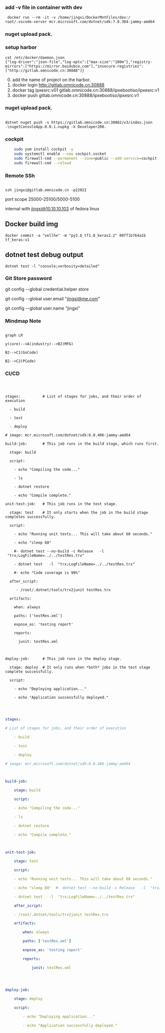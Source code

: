 ### add -v file in container with dev
```
 docker run --rm -it -v /home/jingxi/DockerMntFiles/dev:/
root/.vscode-server mcr.microsoft.com/dotnet/sdk:7.0.304-jammy-amd64 
```

###  nuget upload pack.
### setup harbor
```
cat /etc/docker/daemon.json 
{"log-driver":"json-file","log-opts":{"max-size":"100m"},"registry-mirrors":["https://mirror.baidubce.com"],"insecure-registries": ["http://gitlab.omnicode.cn:30888"]}
```
0. add the name of project on the harbor.
1. docker login http://gitlab.omnicode.cn:30888
2. docker tag ipxesrc:v01 gitlab.omnicode.cn:30888/ipxebootiso/ipxesrc:v1
3. docker push gitlab.omnicode.cn:30888/ipxebootiso/ipxesrc:v1

### nuget upload pack.

```

dotnet nuget push -s https://gitlab.omnicode.cn:30882/v3/index.json .\nugetConsoleApp.0.0.1.nupkg -k Developer200.

```

### cockpit

```sh
	sudo yum install cockpit -y
    sudo systemctl enable --now cockpit.socket
    sudo firewall-cmd --permanent --zone=public --add-service=cockpit
    sudo firewall-cmd --reload
```

### Remote SSh

```

ssh jingxi@gitlab.omnicode.cn -p22022

```

port scope 25000-25100/5000-5100

  

internal with jingxi@10.10.10.103 of fedora linux

  ## Docker build img
```
docker commit -a "vellhe" -m "py3.6_tf1.8_keras2.2" 00ff1b764a1b tf_keras:v1
```

## dotnet test debug output

```
dotnet test -l "console;verbosity=detailed"
```
  
  

### Git Store password

git config --global credential.helper store

git config --global user.email "jingxi@me.com"

git config --global user.name "jingxi"

  
  

### Mindmap Note

  

```mermaid

graph LR

y(core)-->A(industry)-->B2(MFG)

B2-->C1(GoCode)

B2-->C2(PCode)

```

  

### CI/CD

```

  

stages:          # List of stages for jobs, and their order of execution

  - build

  - test

  - deploy

# image: mcr.microsoft.com/dotnet/sdk:6.0.406-jammy-amd64

build-job:       # This job runs in the build stage, which runs first.

  stage: build

  script:

    - echo "Compiling the code..."

    - ls

    - dotnet restore

    - echo "Compile complete."

unit-test-job:   # This job runs in the test stage.

  stage: test    # It only starts when the job in the build stage completes successfully.

  script:

    - echo "Running unit tests... This will take about 60 seconds."

    - echo "sleep 60"

    #- dotnet test --no-build -c Release   -l  "trx;LogFileName=../../testRes.trx"

    - dotnet test   -l  "trx;LogFileName=../../testRes.trx"

    #- echo "Code coverage is 90%"

  after_script:

     - /root/.dotnet/tools/trx2junit testRes.trx

  artifacts:

    when: always

    paths: ['testRes.xml']

    expose_as: 'testing report'

    reports:

      junit: testRes.xml

  

deploy-job:      # This job runs in the deploy stage.

  stage: deploy  # It only runs when *both* jobs in the test stage complete successfully.

  script:

    - echo "Deploying application..."

    - echo "Application successfully deployed."

  

```


```yaml
  
stages:

# List of stages for jobs, and their order of execution

    - build

    - test

    - deploy

# image: mcr.microsoft.com/dotnet/sdk:6.0.406-jammy-amd64

  

build-job:

    stage: build

    script:

    - echo "Compiling the code..."

    - ls

    - dotnet restore

    - echo "Compile complete."

  

unit-test-job:

    stage: test

    script:

    - echo "Running unit tests... This will take about 60 seconds."

    - echo "sleep 60"  #- dotnet test --no-build -c Release   -l  "trx;LogFileName=../../testRes.trx"

    - dotnet test   -l  "trx;LogFileName=../../testRes.trx"

    after_script:

    - /root/.dotnet/tools/trx2junit testRes.trx

    artifacts:

        when: always

        paths: ['testRes.xml']

        expose_as: 'testing report'

        reports:

            junit: testRes.xml

  
  

deploy-job:

    stage: deploy

    script:

        - echo "Deploying application..."

        - echo "Application successfully deployed."
```